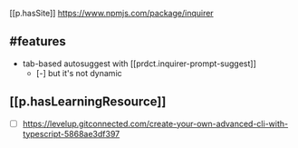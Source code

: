 
[[p.hasSite]] https://www.npmjs.com/package/inquirer

## #features

- tab-based autosuggest with [[prdct.inquirer-prompt-suggest]]
  - [-] but it's not dynamic

## [[p.hasLearningResource]]

- [ ] https://levelup.gitconnected.com/create-your-own-advanced-cli-with-typescript-5868ae3df397
